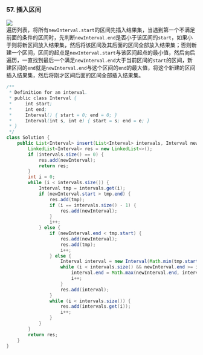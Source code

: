 ### 57. 插入区间
![](../../imgs/2018-12-24_225106.png)   
遍历列表，将所有`newInterval.start`的区间先插入结果集，当遇到第一个不满足前面的条件的区间时，先判断`newInterval.end`是否小于该区间的`start`，如果小于则将新区间放入结果集，然后将该区间及其后面的区间全部放入结果集；否则新建一个区间，区间的起点是`newInterval.start`与该区间起点的最小值，然后向后遍历，一直找到最后一个满足`newInterval.end`大于当前区间的`start`的区间，新建区间的`end`就是`newInterval.end`与这个区间的`end`的最大值，将这个新建的区间插入结果集，然后将刚才区间后面的区间全部插入结果集。
```java
/**
 * Definition for an interval.
 * public class Interval {
 *     int start;
 *     int end;
 *     Interval() { start = 0; end = 0; }
 *     Interval(int s, int e) { start = s; end = e; }
 * }
 */
class Solution {
    public List<Interval> insert(List<Interval> intervals, Interval newInterval) {
        LinkedList<Interval> res = new LinkedList<>();
        if (intervals.size() == 0) {
            res.add(newInterval);
            return res;
        }
        int i = 0;
        while (i < intervals.size()) {
            Interval tmp = intervals.get(i);
            if (newInterval.start > tmp.end) {
                res.add(tmp);
                if (i == intervals.size() - 1) {
                    res.add(newInterval);
                }
                i++;
            } else {
                if (newInterval.end < tmp.start) {
                    res.add(newInterval);
                    res.add(tmp);
                    i++;
                } else {
                    Interval interval = new Interval(Math.min(tmp.start, newInterval.start), newInterval.end);
                    while (i < intervals.size() && newInterval.end >= intervals.get(i).start) {
                        interval.end = Math.max(newInterval.end, intervals.get(i).end);
                        i++;
                    }
                    res.add(interval);
                }
                while (i < intervals.size()) {
                    res.add(intervals.get(i));
                    i++;
                }
            }
        }
        return res;
    }
}
```